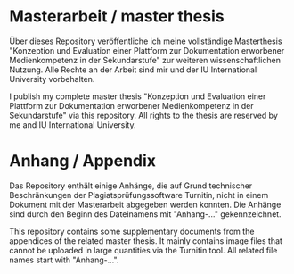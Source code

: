 # Masterarbeit / master thesis
Über dieses Repository veröffentliche ich meine vollständige Masterthesis 
"Konzeption und Evaluation einer Plattform zur Dokumentation erworbener 
Medienkompetenz in der Sekundarstufe" zur weiteren wissenschaftlichen Nutzung. 
Alle Rechte an der Arbeit sind mir und der IU International University 
vorbehalten.

I publish my complete master thesis "Konzeption und Evaluation einer Plattform zur Dokumentation erworbener
Medienkompetenz in der Sekundarstufe" via this repository. All rights to the 
thesis are reserved by me and IU International University.

# Anhang / Appendix
Das Repository enthält einige Anhänge, die auf Grund technischer Beschränkungen 
der Plagiatsprüfungssoftware Turnitin, nicht in einem Dokument mit der Masterarbeit
abgegeben werden konnten. Die Anhänge sind durch den Beginn des Dateinamens mit
"Anhang-..." gekennzeichnet.

This repository contains some supplementary documents from the appendices of 
the related master thesis. It mainly contains image files that cannot be 
uploaded in large quantities via the Turnitin tool. All related file names start
with "Anhang-...".


